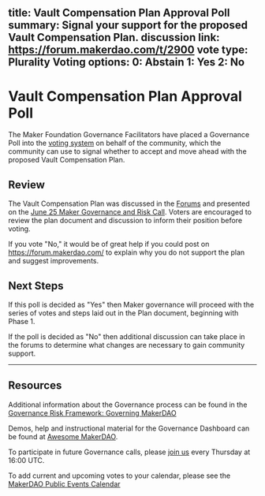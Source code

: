 
title: Vault Compensation Plan Approval Poll
summary: Signal your support for the proposed Vault Compensation Plan.
discussion link: https://forum.makerdao.com/t/2900
vote type: Plurality Voting
options: 
   0: Abstain
   1: Yes
   2: No
---
# Vault Compensation Plan Approval Poll

The Maker Foundation Governance Facilitators have placed a Governance Poll into the [voting system](https://vote.makerdao.com/polling) on behalf of the community, which the community can use to signal whether to accept and move ahead with the proposed Vault Compensation Plan. 

## Review

The Vault Compensation Plan was discussed in the [Forums](https://forum.makerdao.com/t/2900) and presented on the [June 25 Maker Governance and Risk Call](https://forum.makerdao.com/t/2878). Voters are encouraged to review the plan document and discussion to inform their position before voting.

If you vote "No," it would be of great help if you could post on https://forum.makerdao.com/ to explain why you do not support the plan and suggest improvements.

## Next Steps

If this poll is decided as "Yes" then Maker governance will proceed with the series of votes and steps laid out in the Plan document, beginning with Phase 1.

If the poll is decided as "No" then additional discussion can take place in the forums to determine what changes are necessary to gain community support.

---

## Resources

Additional information about the Governance process can be found in the [Governance Risk Framework: Governing MakerDAO](https://community-development.makerdao.com/governance/governance-risk-framework)

Demos, help and instructional material for the Governance Dashboard can be found at [Awesome MakerDAO](https://awesome.makerdao.com/#voting).

To participate in future Governance calls, please [join us](https://community-development.makerdao.com/governance/governance-and-risk-meetings) every Thursday at 16:00 UTC.

To add current and upcoming votes to your calendar, please see the [MakerDAO Public Events Calendar](https://calendar.google.com/calendar/embed?src=makerdao.com_3efhm2ghipksegl009ktniomdk@group.calendar.google.com&ctz=America/Los_Angeles&pli=1)
